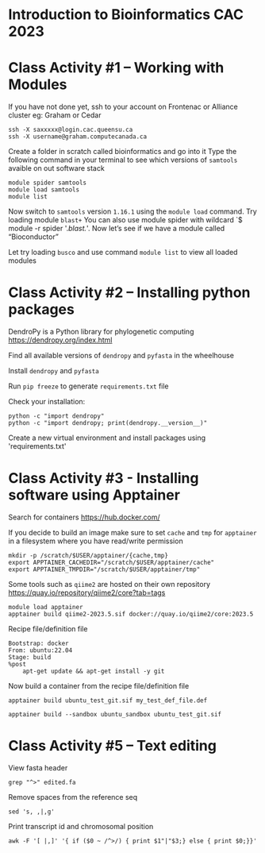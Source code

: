 # Introduction to Bioinformatics CAC 2023

# Class Activity #1 – Working with Modules

If you have not done yet, ssh to your account on Frontenac or Alliance cluster eg: Graham or Cedar

```
ssh -X saxxxxx@login.cac.queensu.ca
ssh -X username@graham.computecanada.ca
```

Create a folder in scratch called bioinformatics and go into it
Type the following command in your terminal to see which versions of `samtools` avaible on out software stack
```
module spider samtools
module load samtools
module list
```
Now switch to `samtools` version `1.16.1` using the `module load` command.
Try loading module `blast+`
You can also use module spider with wildcard `$ module -r spider '.*blast.*'. Now let’s see if we have a module called “Bioconductor”

Let try loading `busco` and use command `module list` to view all loaded modules

# Class Activity #2 – Installing python packages

DendroPy is a Python library for phylogenetic computing https://dendropy.org/index.html

Find all available versions of `dendropy` and `pyfasta` in the wheelhouse

Install `dendropy` and `pyfasta`

Run `pip freeze` to generate `requirements.txt` file

Check your installation:
```
python -c "import dendropy"
python -c "import dendropy; print(dendropy.__version__)"
```
Create a new virtual environment and install packages using 'requirements.txt'

# Class Activity #3 - Installing software using Apptainer

Search for containers https://hub.docker.com/

If you decide to build an image make sure to set `cache` and `tmp` for `apptainer` in a filesystem where you have read/write permission 

```
mkdir -p /scratch/$USER/apptainer/{cache,tmp}
export APPTAINER_CACHEDIR="/scratch/$USER/apptainer/cache"
export APPTAINER_TMPDIR="/scratch/$USER/apptainer/tmp"
```

Some tools such as `qiime2` are hosted on their own repository https://quay.io/repository/qiime2/core?tab=tags

````
module load apptainer
apptainer build qiime2-2023.5.sif docker://quay.io/qiime2/core:2023.5
````

Recipe file/definition file
```
Bootstrap: docker
From: ubuntu:22.04
Stage: build
%post
    apt-get update && apt-get install -y git
```

Now build a container from the recipe file/definition file

```
apptainer build ubuntu_test_git.sif my_test_def_file.def

apptainer build --sandbox ubuntu_sandbox ubuntu_test_git.sif

```

# Class Activity #5 – Text editing

View fasta header

```
grep "^>" edited.fa
```
Remove spaces from the reference seq
```
sed 's, ,|,g' 
```
Print transcript id and chromosomal position
```
awk -F '[ |,]' '{ if ($0 ~ /^>/) { print $1"|"$3;} else { print $0;}}'
